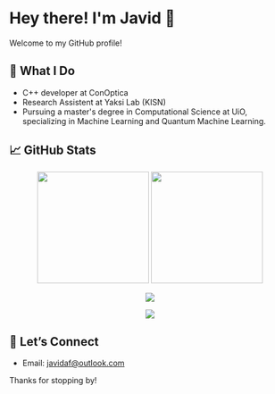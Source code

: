 <!--
**javidaf/javidaf** is a ✨ _special_ ✨ repository because its `README.md` (this file) appears on your GitHub profile.

Here are some ideas to get you started:

- 🔭 I’m currently working on ...
- 🌱 I’m currently learning ...
- 👯 I’m looking to collaborate on ...
- 🤔 I’m looking for help with ...
- 💬 Ask me about ...
- 📫 How to reach me: ...
- 😄 Pronouns: ...
- ⚡ Fun fact: ...
-->
# Hey there! I'm Javid 👋

Welcome to my GitHub profile!

## 🚀 What I Do
- C++ developer at ConOptica
- Research Assistent at Yaksi Lab (KISN)
- Pursuing a master's degree in Computational Science at UiO, specializing in Machine Learning and Quantum Machine Learning. 

## 📈 GitHub Stats

<p align="center">
  <img src="https://github-readme-stats.vercel.app/api/top-langs/?username=javidaf&theme=tokyonight&hide=jupyter%20notebook" height="200px">
  <img src="https://github-readme-stats.vercel.app/api?username=javidaf&show_icons=true&theme=tokyonight" height="200px">
</p>

<p align="center">
  <a href="https://git.io/streak-stats">
    <img src="https://github-readme-streak-stats.herokuapp.com?user=javidaf&theme=github-dark" >
  </a>
</p>

<!--
<p align="center">
  <img src="https://github-readme-activity-graph.vercel.app/graph?username=javidaf&theme=github-dark" height="200px" >
</p>
-->
<p align="center">
  <img src="https://komarev.com/ghpvc/?username=javidaf">
</p>




## 🤝 Let’s Connect
- Email: [javidaf@outlook.com](mailto:javidaf@outlook.com)

Thanks for stopping by!
